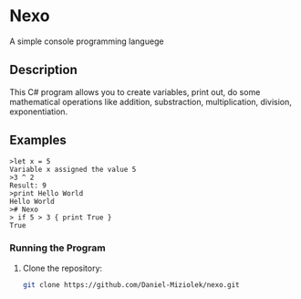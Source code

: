 # Nexo

A simple console programming languege

## Description

This C# program allows you to create variables, print out, do some mathematical operations like addition, substraction, multiplication, division, exponentiation.

## Examples

    >let x = 5
    Variable x assigned the value 5
    >3 ^ 2
    Result: 9
    >print Hello World
    Hello World
    ># Nexo
    > if 5 > 3 { print True }
    True

  
   


### Running the Program

1. Clone the repository:

   ```bash
   git clone https://github.com/Daniel-Miziolek/nexo.git
